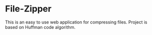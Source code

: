 # File-Zipper
This is an easy to use web application for compressing files. 
Project is based on Huffman code algorithm.
